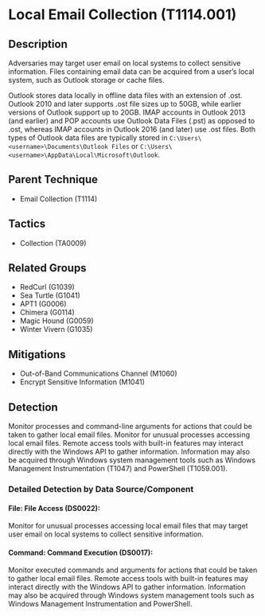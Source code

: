 # Local Email Collection (T1114.001)

## Description
Adversaries may target user email on local systems to collect sensitive information. Files containing email data can be acquired from a user’s local system, such as Outlook storage or cache files.

Outlook stores data locally in offline data files with an extension of .ost. Outlook 2010 and later supports .ost file sizes up to 50GB, while earlier versions of Outlook support up to 20GB. IMAP accounts in Outlook 2013 (and earlier) and POP accounts use Outlook Data Files (.pst) as opposed to .ost, whereas IMAP accounts in Outlook 2016 (and later) use .ost files. Both types of Outlook data files are typically stored in `C:\Users\<username>\Documents\Outlook Files` or `C:\Users\<username>\AppData\Local\Microsoft\Outlook`.

## Parent Technique
- Email Collection (T1114)

## Tactics
- Collection (TA0009)

## Related Groups
- RedCurl (G1039)
- Sea Turtle (G1041)
- APT1 (G0006)
- Chimera (G0114)
- Magic Hound (G0059)
- Winter Vivern (G1035)

## Mitigations
- Out-of-Band Communications Channel (M1060)
- Encrypt Sensitive Information (M1041)

## Detection
Monitor processes and command-line arguments for actions that could be taken to gather local email files. Monitor for unusual processes accessing local email files. Remote access tools with built-in features may interact directly with the Windows API to gather information. Information may also be acquired through Windows system management tools such as Windows Management Instrumentation (T1047) and PowerShell (T1059.001).

### Detailed Detection by Data Source/Component
#### File: File Access (DS0022): 
Monitor for unusual processes accessing local email files that may target user email on local systems to collect sensitive information.

#### Command: Command Execution (DS0017): 
Monitor executed commands and arguments for actions that could be taken to gather local email files. Remote access tools with built-in features may interact directly with the Windows API to gather information. Information may also be acquired through Windows system management tools such as Windows Management Instrumentation and PowerShell.

